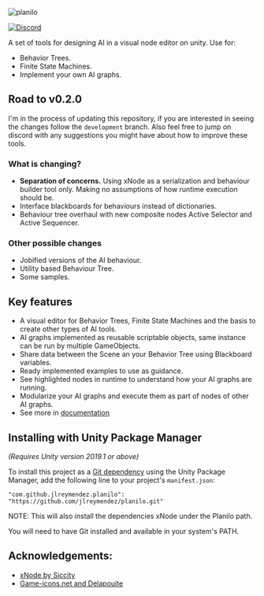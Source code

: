 ![planilo](https://user-images.githubusercontent.com/1077394/91163953-be4d8d80-e6a4-11ea-9f86-127a6374235d.png)

[![Discord](http://img.shields.io/badge/discord-join-lightblue?logo=discord&style=flat)](https://discord.gg/QrMfMsy)

A set of tools for designing AI in a visual node editor on unity. Use for:
* Behavior Trees.
* Finite State Machines.
* Implement your own AI graphs.

## Road to v0.2.0
I'm in the process of updating this repository, if you are interested in seeing the changes follow the `development` branch. Also feel free to jump on discord with any suggestions you might have about how to improve these tools.

### What is changing?
* **Separation of concerns.** Using xNode as a serialization and behaviour builder tool only. Making no assumptions of how runtime execution should be.
* Interface blackboards for behaviours instead of dictionaries.
* Behaviour tree overhaul with new composite nodes Active Selector and Active Sequencer.

### Other possible changes
* Jobified versions of the AI behaviour. 
* Utility based Behaviour Tree.
* Some samples.

## Key features
* A visual editor for Behavior Trees, Finite State Machines and the basis to create other types of AI tools.
* AI graphs implemented as reusable scriptable objects, same instance can be run by multiple GameObjects.
* Share data between the Scene an your Behavior Tree using Blackboard variables.
* Ready implemented examples to use as guidance.
* See highlighted nodes in runtime to understand how your AI graphs are running.
* Modularize your AI graphs and execute them as part of nodes of other AI graphs.
* See more in [documentation](https://github.com/jlreymendez/planilo/wiki)

## Installing with Unity Package Manager
*(Requires Unity version 2019.1 or above)*

To install this project as a [Git dependency](https://docs.unity3d.com/Manual/upm-git.html) using the Unity Package Manager,
add the following line to your project's `manifest.json`:

```
"com.github.jlreymendez.planilo": "https://github.com/jlreymendez/planilo.git"
```
NOTE: This will also install the dependencies xNode under the Planilo path.

You will need to have Git installed and available in your system's PATH.

## Acknowledgements:
* [xNode by Siccity](https://github.com/Siccity/xNode)
* [Game-icons.net and Delapouite](https://game-icons.net/1x1/delapouite/choice.html)
